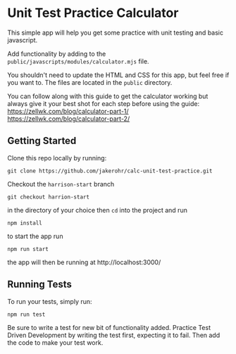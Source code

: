 # Unit Test Practice Calculator

This simple app will help you get some practice with unit testing and basic javascript. 

Add functionality by adding to the `public/javascripts/modules/calculator.mjs` file. 

You shouldn't need to update the HTML and CSS for this app, but feel free if you want to. The files are located in the `public` directory.

You can follow along with this guide to get the calculator working but always give it your best shot for each step before using the guide:
https://zellwk.com/blog/calculator-part-1/
https://zellwk.com/blog/calculator-part-2/

## Getting Started

Clone this repo locally by running:

`git clone https://github.com/jakerohr/calc-unit-test-practice.git` 

Checkout the `harrison-start` branch

`git checkout harrion-start`

in the directory of your choice then `cd` into the project and run 

`npm install`

to start the app run 

`npm run start`

the app will then be running at http://localhost:3000/

## Running Tests

To run your tests, simply run:

`npm run test` 

Be sure to write a test for new bit of functionality added. Practice Test Driven Development by writing the test first, expecting it to fail. Then add the code to make your test work. 